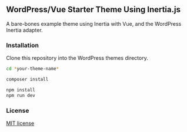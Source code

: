 ## WordPress/Vue Starter Theme Using Inertia.js

A bare-bones example theme using Inertia with Vue, and the WordPress Inertia adapter.

### Installation
Clone this repository into the WordPress themes directory.

```bash
cd *your-theme-name*

composer install

npm install
npm run dev
```

### License
[MIT license](https://opensource.org/licenses/MIT)